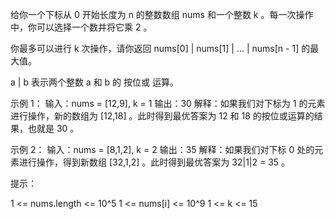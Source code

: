 给你一个下标从 0 开始长度为 n 的整数数组 nums 和一个整数 k 。每一次操作中，你可以选择一个数并将它乘 2 。

你最多可以进行 k 次操作，请你返回 nums[0] | nums[1] | ... | nums[n - 1] 的最大值。

a | b 表示两个整数 a 和 b 的 按位或 运算。

示例 1：
输入：nums = [12,9], k = 1
输出：30
解释：如果我们对下标为 1 的元素进行操作，新的数组为 [12,18] 。此时得到最优答案为 12 和 18 的按位或运算的结果，也就是 30 。

示例 2：
输入：nums = [8,1,2], k = 2
输出：35
解释：如果我们对下标 0 处的元素进行操作，得到新数组 [32,1,2] 。此时得到最优答案为 32|1|2 = 35 。

提示：

1 <= nums.length <= 10^5
1 <= nums[i] <= 10^9
1 <= k <= 15
